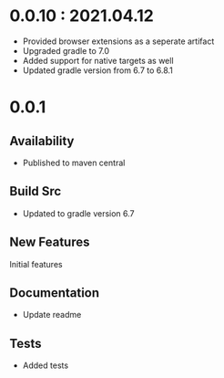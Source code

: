 # 0.0.10 : 2021.04.12

- Provided browser extensions as a seperate artifact
- Upgraded gradle to 7.0
- Added support for native targets as well
- Updated gradle version from 6.7 to 6.8.1

# 0.0.1

## Availability

- Published to maven central

## Build Src

- Updated to gradle version 6.7

## New Features

Initial features

## Documentation

- Update readme

## Tests

- Added tests